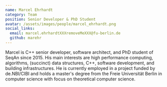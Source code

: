 ```yaml
---
name: Marcel Ehrhardt
category: Team
position: Senior Developer & PhD Student
avatar: /assets/images/people/marcel_ehrhardt.png
social_links:
  email: marcel.ehrhardtXXXremoveMeXXX@fu-berlin.de
  github: marehr
---
```


Marcel is C++ senior developer, software architect, and PhD student of SeqAn since 2015. His main interests are high
performance computing, algorithms, (succinct) data structures, C++, software development, and building infrastructures.
He is currently employed in a project funded by de.NBI/CIBI and holds a master's degree from the Freie Universität
Berlin in computer science with focus on theoretical computer science.
